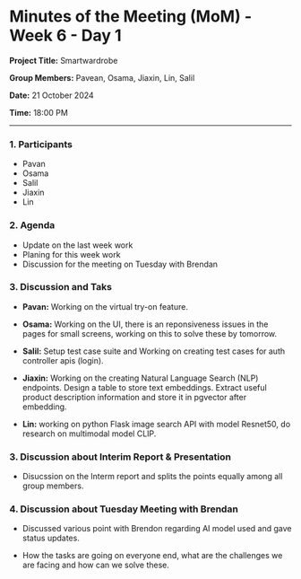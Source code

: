 # Minutes of the Meeting (MoM) - Week 6 - Day 1

**Project Title:** Smartwardrobe

**Group Members:** Pavean, Osama, Jiaxin, Lin, Salil

**Date:** 21 October 2024

**Time:** 18:00 PM

---

### **1. Participants**

- Pavan
- Osama
- Salil
- Jiaxin
- Lin

### **2. Agenda**

- Update on the last week work
- Planing for this week work
- Discussion for the meeting on Tuesday with Brendan

### **3. Discussion and Taks**

- **Pavan:** Working on the virtual try-on feature.

- **Osama:** Working on the UI, there is an reponsiveness issues in the pages for small screens, working on this to solve these by tomorrow.

- **Salil:** Setup test case suite and Working on creating test cases for auth controller apis (login). 

- **Jiaxin:** Working on the creating Natural Language Search (NLP) endpoints. Design a table to store text embeddings. Extract useful product description information and store it in pgvector after embedding.

- **Lin:** working on python Flask image search API with model Resnet50, do research on multimodal model CLIP.


### **3. Discussion about Interim Report & Presentation**

- Disucssion on the Interm report and splits the points equally among all group members.

### **4. Discussion about Tuesday Meeting with Brendan**

- Discussed various point with Brendon regarding AI model used and gave status updates.

- How the tasks are going on everyone end, what are the challenges we are facing and how can we solve these.